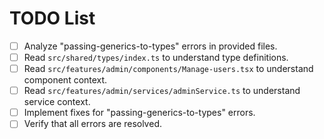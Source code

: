 # TODO List

- [ ] Analyze "passing-generics-to-types" errors in provided files.
- [ ] Read `src/shared/types/index.ts` to understand type definitions.
- [ ] Read `src/features/admin/components/Manage-users.tsx` to understand component context.
- [ ] Read `src/features/admin/services/adminService.ts` to understand service context.
- [ ] Implement fixes for "passing-generics-to-types" errors.
- [ ] Verify that all errors are resolved.
